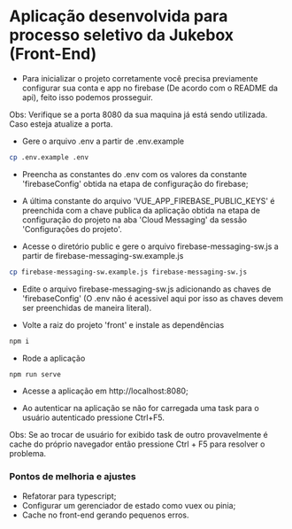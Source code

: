 # Aplicação desenvolvida para processo seletivo da Jukebox (Front-End)

* Para inicializar o projeto corretamente você precisa previamente configurar sua conta e app no firebase (De acordo com o README da api), feito isso podemos prosseguir.

Obs: Verifique se a porta 8080 da sua maquina já está sendo utilizada. Caso esteja atualize a porta.

- Gere o arquivo .env a partir de .env.example

```bash
cp .env.example .env
```

- Preencha as constantes do .env com os valores da constante 'firebaseConfig' obtida na etapa de configuração do firebase;
- A última constante do arquivo 'VUE_APP_FIREBASE_PUBLIC_KEYS' é preenchida com a chave publica da aplicação obtida na etapa de configuração do projeto na aba 'Cloud Messaging' da sessão 'Configurações do projeto'.

- Acesse o diretório public e gere o arquivo firebase-messaging-sw.js a partir de firebase-messaging-sw.example.js

```bash
cp firebase-messaging-sw.example.js firebase-messaging-sw.js
```

- Edite o arquivo firebase-messaging-sw.js adicionando as chaves de 'firebaseConfig' (O .env não é acessivel aqui por isso as chaves devem ser preenchidas de maneira literal).

- Volte a raiz do projeto 'front' e instale as dependências

```bash
npm i
```

- Rode a aplicação

```bash
npm run serve
```

- Acesse a aplicação em http://localhost:8080;

- Ao autenticar na aplicação se não for carregada uma task para o usuário autenticado pressione Ctrl+F5.

Obs: Se ao trocar de usuário for exibido task de outro provavelmente é cache do próprio navegador então pressione Ctrl + F5 para resolver o problema.

### Pontos de melhoria e ajustes

- Refatorar para typescript;
- Configurar um gerenciador de estado como vuex ou pinia;
- Cache no front-end gerando pequenos erros.
